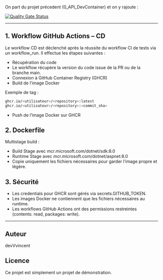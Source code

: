 On part du projet précedent (0_API_DevContainer) et on y rajoute :

[![Quality Gate Status](https://sonarcloud.io/api/project_badges/measure?project=devVvincent_2_Api_CD&metric=alert_status)](https://sonarcloud.io/summary/new_code?id=devVvincent_2_Api_CD)

---

## 1. Workflow GitHub Actions – CD

Le workflow CD est déclenché après la réussite du workflow CI de tests via un workflow_run.
Il effectue les étapes suivantes :
- Récupération du code
- Le workflow récupère la version du code issue de la PR ou de la branche main.
- Connexion à GitHub Container Registry (GHCR)
- Build de l’image Docker

Exemple de tag :
```sh
ghcr.io/<utilisateur>/<repository>:latest
ghcr.io/<utilisateur>/<repository>:<commit_sha>
```

- Push de l’image Docker sur GHCR

## 2. Dockerfile

Multistage build :
- Build Stage avec mcr.microsoft.com/dotnet/sdk:8.0
- Runtime Stage avec mcr.microsoft.com/dotnet/aspnet:8.0
- Copie uniquement les fichiers nécessaires pour garder l’image propre et légère.

## 3. Sécurité

- Les credentials pour GHCR sont gérés via secrets.GITHUB_TOKEN.
- Les images Docker ne contiennent que les fichiers nécessaires au runtime.
- Les workflows GitHub Actions ont des permissions restreintes (contents: read, packages: write).

---

## Auteur
devVvincent

## Licence
Ce projet est simplement un projet de démonstration.
